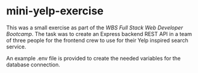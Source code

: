 # mini-yelp-exercise

This was a small exercise as part of the *WBS Full Stack Web Developer Bootcamp*.
The task was to create an Express backend REST API in a team of three people for the frontend crew to use for their Yelp inspired search service.

An example .env file is provided to create the needed variables for the database connection.
